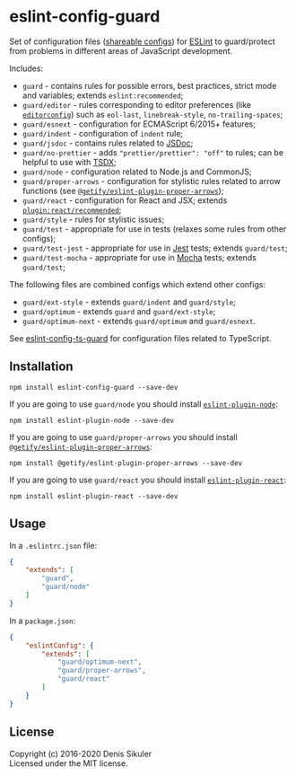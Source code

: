 # eslint-config-guard

Set of configuration files ([shareable configs](https://eslint.org/docs/developer-guide/shareable-configs))
for [ESLint](https://eslint.org) to guard/protect from problems in different areas of JavaScript development.

Includes:

* `guard` - contains rules for possible errors, best practices, strict mode and variables; extends `eslint:recommended`;
* `guard/editor` - rules corresponding to editor preferences (like [`editorconfig`](https://editorconfig.org/))
    such as `eol-last`, `linebreak-style`, `no-trailing-spaces`;
* `guard/esnext` - configuration for ECMAScript 6/2015+ features;
* `guard/indent` - configuration of `indent` rule;
* `guard/jsdoc` - contains rules related to [JSDoc](https://jsdoc.app/);
* `guard/no-prettier` - adds `"prettier/prettier": "off"` to rules; can be helpful to use with [TSDX](https://github.com/jaredpalmer/tsdx);
* `guard/node` - configuration related to Node.js and CommonJS;
* `guard/proper-arrows` - configuration for stylistic rules related to arrow functions (see [`@getify/eslint-plugin-proper-arrows`](https://github.com/getify/eslint-plugin-proper-arrows));
* `guard/react` - configuration for React and JSX; extends [`plugin:react/recommended`](https://github.com/yannickcr/eslint-plugin-react);
* `guard/style` - rules for stylistic issues;
* `guard/test` - appropriate for use in tests (relaxes some rules from other configs);
* `guard/test-jest` - appropriate for use in [Jest](https://jestjs.io/) tests; extends `guard/test`;
* `guard/test-mocha` - appropriate for use in [Mocha](https://mochajs.org/) tests; extends `guard/test`;

The following files are combined configs which extend other configs:

* `guard/ext-style` - extends `guard/indent` and `guard/style`;
* `guard/optimum` - extends `guard` and `guard/ext-style`;
* `guard/optimum-next` - extends `guard/optimum` and `guard/esnext`.

See [eslint-config-ts-guard](https://github.com/gamtiq/eslint-config-ts-guard) for configuration files related to TypeScript.

## Installation

    npm install eslint-config-guard --save-dev

If you are going to use `guard/node` you should install [`eslint-plugin-node`](https://github.com/mysticatea/eslint-plugin-node):

    npm install eslint-plugin-node --save-dev

If you are going to use `guard/proper-arrows` you should install [`@getify/eslint-plugin-proper-arrows`](https://github.com/getify/eslint-plugin-proper-arrows):

    npm install @getify/eslint-plugin-proper-arrows --save-dev

If you are going to use `guard/react` you should install [`eslint-plugin-react`](https://github.com/yannickcr/eslint-plugin-react):

    npm install eslint-plugin-react --save-dev

## Usage

In a `.eslintrc.json` file:

```json
{
    "extends": [
        "guard",
        "guard/node"
    ]
}
```

In a `package.json`:

```json
{
    "eslintConfig": {
        "extends": [
            "guard/optimum-next",
            "guard/proper-arrows",
            "guard/react"
        ]
    }
}
```

## License
Copyright (c) 2016-2020 Denis Sikuler  
Licensed under the MIT license.
